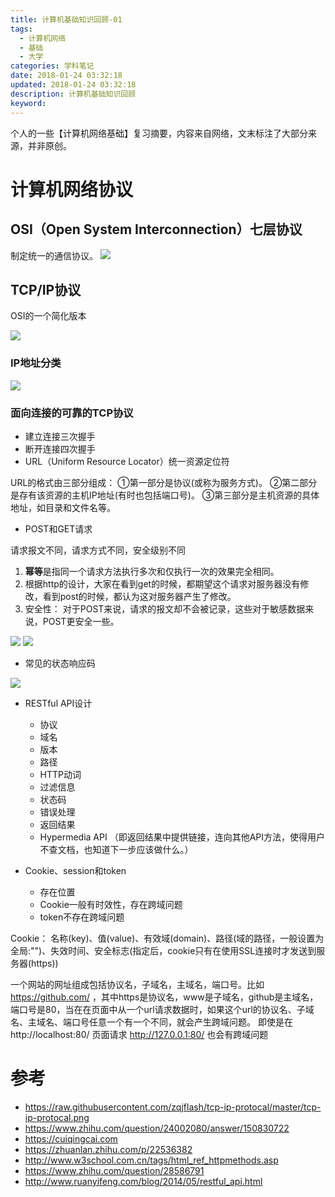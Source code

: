 ```yaml
---
title: 计算机基础知识回顾-01
tags:
  - 计算机网络
  - 基础
  - 大学
categories: 学科笔记
date: 2018-01-24 03:32:18
updated: 2018-01-24 03:32:18
description: 计算机基础知识回顾
keyword: 
---
```


个人的一些【计算机网络基础】复习摘要，内容来自网络，文末标注了大部分来源，并非原创。


<!-- more -->

# 计算机网络协议
## OSI（Open System Interconnection）七层协议

制定统一的通信协议。
![](https://ws4.sinaimg.cn/large/006tKfTcly1fs3uzg27kxj30k00aumym.jpg)

## TCP/IP协议

OSI的一个简化版本

![](https://ws3.sinaimg.cn/large/006tKfTcly1fs3uzih4a0j3095049glo.jpg)

### IP地址分类

![](https://ws2.sinaimg.cn/large/006tKfTcly1fs3uzjc3z3j318y0f00xx.jpg)
### 面向连接的可靠的TCP协议

- 建立连接三次握手
- 断开连接四次握手
- URL（Uniform Resource Locator）统一资源定位符

URL的格式由三部分组成：
①第一部分是协议(或称为服务方式)。
②第二部分是存有该资源的主机IP地址(有时也包括端口号)。
③第三部分是主机资源的具体地址，如目录和文件名等。

- POST和GET请求

请求报文不同，请求方式不同，安全级别不同

1. **幂等**是指同一个请求方法执行多次和仅执行一次的效果完全相同。
2. 根据http的设计，大家在看到get的时候，都期望这个请求对服务器没有修改，看到post的时候，都认为这对服务器产生了修改。
3. 安全性： 对于POST来说，请求的报文却不会被记录，这些对于敏感数据来说，POST更安全一些。



![](https://ws4.sinaimg.cn/large/006tKfTcly1fs3uzkqjbpj31bq0sg46n.jpg)
![](https://ws4.sinaimg.cn/large/006tKfTcly1fs3uzlokxmj31a60dy40q.jpg)


- 常见的状态响应码

![](https://ws4.sinaimg.cn/large/006tKfTcly1fs3uznkr1bj31j80zkn98.jpg)

- RESTful API设计

    - 协议
    - 域名
    - 版本
    - 路径
    - HTTP动词
    - 过滤信息
    - 状态码
    - 错误处理
    - 返回结果
    - Hypermedia API （即返回结果中提供链接，连向其他API方法，使得用户不查文档，也知道下一步应该做什么。）

- Cookie、session和token   

    - 存在位置
    - Cookie一般有时效性，存在跨域问题
    - token不存在跨域问题

Cookie： 名称(key)、值(value)、有效域(domain)、路径(域的路径，一般设置为全局:"\")、失效时间、安全标志(指定后，cookie只有在使用SSL连接时才发送到服务器(https))
    
一个网站的网址组成包括协议名，子域名，主域名，端口号。比如 https://github.com/ ，其中https是协议名，www是子域名，github是主域名，端口号是80，当在在页面中从一个url请求数据时，如果这个url的协议名、子域名、主域名、端口号任意一个有一个不同，就会产生跨域问题。
即使是在 http://localhost:80/ 页面请求 http://127.0.0.1:80/ 也会有跨域问题
    
    
# 参考

- https://raw.githubusercontent.com/zqjflash/tcp-ip-protocal/master/tcp-ip-protocal.png
- https://www.zhihu.com/question/24002080/answer/150830722
- https://cuiqingcai.com
- https://zhuanlan.zhihu.com/p/22536382
- http://www.w3school.com.cn/tags/html_ref_httpmethods.asp
- https://www.zhihu.com/question/28586791
- http://www.ruanyifeng.com/blog/2014/05/restful_api.html

